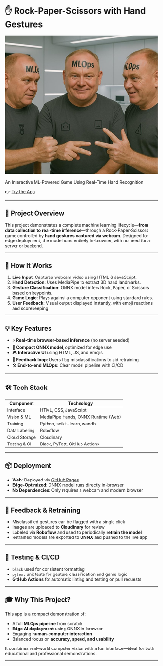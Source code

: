 # ✋ Rock-Paper-Scissors with Hand Gestures  
![Preview](preview.jpg)

An Interactive ML-Powered Game Using Real-Time Hand Recognition

👉 [Try the App](https://choepi.github.io/Praise_MLOps_Project/)

---

## 🎯 Project Overview

This project demonstrates a complete machine learning lifecycle—**from data collection to real-time inference**—through a Rock-Paper-Scissors game controlled by **hand gestures captured via webcam**. Designed for edge deployment, the model runs entirely in-browser, with no need for a server or backend.

---

## 🧠 How It Works

1. **Live Input**: Captures webcam video using HTML & JavaScript.
2. **Hand Detection**: Uses MediaPipe to extract 3D hand landmarks.
3. **Gesture Classification**: ONNX model infers Rock, Paper, or Scissors based on keypoints.
4. **Game Logic**: Plays against a computer opponent using standard rules.
5. **User Feedback**: Visual output displayed instantly, with emoji reactions and scorekeeping.

---

## 💡 Key Features

- ⚡ **Real-time browser-based inference** (no server needed)
- 🤖 **Compact ONNX model**, optimized for edge use
- 🎮 **Interactive UI** using HTML, JS, and emojis
- 📸 **Feedback loop**: Users flag misclassifications to aid retraining
- 🛠 **End-to-end MLOps**: Clear model pipeline with CI/CD

---

## 🛠 Tech Stack

| Component        | Technology                             |
|------------------|-----------------------------------------|
| Interface        | HTML, CSS, JavaScript                  |
| Vision & ML      | MediaPipe Hands, ONNX Runtime (Web)    |
| Training         | Python, scikit-learn, wandb            |
| Data Labeling    | Roboflow                               |
| Cloud Storage    | Cloudinary                             |
| Testing & CI     | Black, PyTest, GitHub Actions          |

---

## 📦 Deployment

- **Web**: Deployed via [GitHub Pages](https://choepi.github.io/Praise_MLOps_Project/)
- **Edge-Optimized**: ONNX model runs directly in-browser
- **No Dependencies**: Only requires a webcam and modern browser

---

## 🔁 Feedback & Retraining

- Misclassified gestures can be flagged with a single click
- Images are uploaded to **Cloudinary** for review
- Labeled via **Roboflow** and used to periodically **retrain the model**
- Retrained models are exported to **ONNX** and pushed to the live app

---

## 🧪 Testing & CI/CD

- `black` used for consistent formatting
- `pytest` unit tests for gesture classification and game logic
- **GitHub Actions** for automatic linting and testing on pull requests

---

## 🎓 Why This Project?

This app is a compact demonstration of:

- A full **MLOps pipeline** from scratch
- **Edge AI deployment** using ONNX in-browser
- Engaging **human-computer interaction**
- Balanced focus on **accuracy, speed, and usability**

It combines real-world computer vision with a fun interface—ideal for both educational and professional demonstrations.

---
